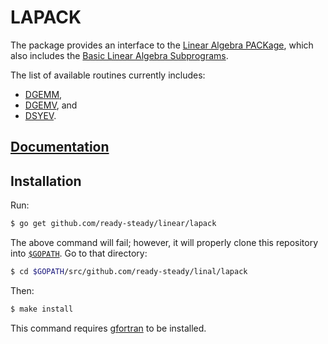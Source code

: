 # LAPACK

The package provides an interface to the [Linear Algebra PACKage][lapack], which
also includes the [Basic Linear Algebra Subprograms][blas].

The list of available routines currently includes:

* [DGEMM](http://www.netlib.org/lapack/explore-html/dc/da8/dgemm_8f.html),
* [DGEMV](http://www.netlib.org/lapack/explore-html/dc/da8/dgemv_8f.html), and
* [DSYEV](http://www.netlib.org/lapack/explore-html/dd/d4c/dsyev_8f.html).

## [Documentation][doc]

## Installation

Run:

```bash
$ go get github.com/ready-steady/linear/lapack
```

The above command will fail; however, it will properly clone this repository
into [`$GOPATH`][gopath]. Go to that directory:

```bash
$ cd $GOPATH/src/github.com/ready-steady/linal/lapack
```

Then:

```bash
$ make install
```

This command requires [gfortran][gfortran] to be installed.

[blas]: http://www.netlib.org/blas/
[gfortran]: https://gcc.gnu.org/wiki/GFortranBinaries
[gopath]: https://golang.org/doc/code.html#GOPATH
[lapack]: http://www.netlib.org/lapack/

[doc]: http://godoc.org/github.com/ready-steady/linal/lapack
